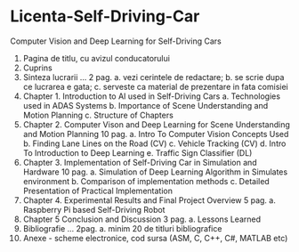 # Licenta-Self-Driving-Car
Computer Vision and Deep Learning for Self-Driving Cars

1.	Pagina de titlu, cu avizul conducatorului
2.	Cuprins
3.	Sinteza lucrarii ... 2 pag.
a.	vezi cerintele de redactare;
b.	se scrie dupa ce lucrarea e gata;
c.	serveste ca material de prezentare in fata comisiei
4.	Chapter 1. Introduction to AI used in Self-Driving Cars 
a.	Technologies used in ADAS Systems
b.	Importance of Scene Understanding and Motion Planning
c.	Structure of Chapters
5.	Chapter 2. Computer Vison and Deep Learning for Scene Understanding and Motion Planning 10 pag.
a.	Intro To Computer Vision Concepts Used
b.	Finding Lane Lines on the Road (CV)
c.	Vehicle Tracking (CV)
d.	Intro To Introduction to Deep Learning 
e.	Traffic Sign Classifier (DL)
6.	Chapter 3. Implementation of Self-Driving Car in Simulation and Hardware 10 pag. 
a.	Simulation of Deep Learning Algorithm in Simulates environment
b.	Comparison of implementation methods 
c.	Detailed Presentation of Practical Implementation 
7.	Chapter 4. Experimental Results and Final Project Overview 5 pag.
a.	Raspberry Pi based Self-Driving Robot
8.	Chapter 5 Conclusion and Discussion 3 pag.
a.	Lessons Learned
9.	Bibliografie ... 2pag.
a.	minim 20 de titluri bibliografice
10.	Anexe - scheme electronice, cod sursa (ASM, C, C++, C#, MATLAB etc) 

